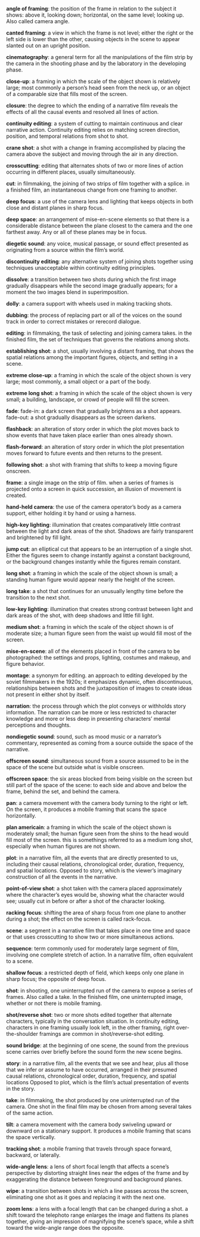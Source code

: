 **angle of framing**: the position of the frame in relation to the subject it shows: above it, looking down; horizontal, on the same level; looking up. Also called camera angle.

**canted framing**: a view in which the frame is not level; either the right or the left side is lower than the other, causing objects in the scene to appear slanted out on an upright position.

**cinematography**: a general term for all the manipulations of the film strip by the camera in the shooting phase and by the laboratory in the developing phase.

**close-up**: a framing in which the scale of the object shown is relatively large; most commonly a person’s head seen from the neck up, or an object of a comparable size that fills most of the screen.

**closure**: the degree to which the ending of a narrative film reveals the effects of all the causal events and resolved all lines of action.

**continuity editing**: a system of cutting to maintain continuous and clear narrative action. Continuity editing relies on matching screen direction, position, and temporal relations from shot to shot.

**crane shot**: a shot with a change in framing accomplished by placing the camera above the subject and moving through the air in any direction.

**crosscutting**: editing that alternates shots of two or more lines of action occurring in different places, usually simultaneously.

**cut**: in filmmaking, the joining of two strips of film together with a splice. in a finished film, an instantaneous change from one framing to another.

**deep focus**: a use of the camera lens and lighting that keeps objects in both close and distant planes in sharp focus.

**deep space**: an arrangement of mise-en-scene elements so that there is a considerable distance between the plane closest to the camera and the one farthest away. Any or all of these planes may be in focus.

**diegetic sound**: any voice, musical passage, or sound effect presented as originating from a source within the film’s world.

**discontinuity editing**: any alternative system of joining shots together using techniques unacceptable within continuity editing principles.

**dissolve**: a transition between two shots during which the first image gradually disappears while the second image gradually appears; for a moment the two images blend in superimposition.

**dolly**: a camera support with wheels used in making tracking shots.

**dubbing**: the process of replacing part or all of the voices on the sound track in order to correct mistakes or rerecord dialogue.

**editing**: in filmmaking, the task of selecting and joining camera takes. in the finished film, the set of techniques that governs the relations among shots.

**establishing shot**: a shot, usually involving a distant framing, that shows the spatial relations among the important figures, objects, and setting in a scene.

**extreme close-up**: a framing in which the scale of the object shown is very large; most commonly, a small object or a part of the body.

**extreme long shot**: a framing in which the scale of the object shown is very small; a building, landscape, or crowd of people will fill the screen.

**fade**: fade-in: a dark screen that gradually brightens as a shot appears. fade-out: a shot gradually disappears as the screen darkens.

**flashback**: an alteration of story order in which the plot moves back to show events that have taken place earlier than ones already shown.

**flash-forward**: an alteration of story order in which the plot presentation moves forward to future events and then returns to the present.

**following shot**: a shot with framing that shifts to keep a moving figure onscreen.

**frame**: a single image on the strip of film. when a series of frames is projected onto a screen in quick succession, an illusion of movement is created.

**hand-held camera**: the use of the camera operator’s body as a camera support, either holding it by hand or using a harness.

**high-key lighting**: illumination that creates comparatively little contrast between the light and dark areas of the shot. Shadows are fairly transparent and brightened by fill light.

**jump cut**: an elliptical cut that appears to be an interruption of a single shot. Either the figures seem to change instantly against a constant background, or the background changes instantly while the figures remain constant.

**long shot**: a framing in which the scale of the object shown is small; a standing human figure would appear nearly the height of the screen.

**long take**: a shot that continues for an unusually lengthy time before the transition to the next shot.

**low-key lighting**: illumination that creates strong contrast between light and dark areas of the shot, with deep shadows and little fill light.

**medium shot**: a framing in which the scale of the object shown is of moderate size; a human figure seen from the waist up would fill most of the screen.

**mise-en-scene**: all of the elements placed in front of the camera to be photographed: the settings and props, lighting, costumes and makeup, and figure behavior.

**montage**: a synonym for editing. an approach to editing developed by the soviet filmmakers in the 1920s; it emphasizes dynamic, often discontinuous, relationships between shots and the juxtaposition of images to create ideas not present in either shot by itself.

**narration**: the process through which the plot conveys or withholds story information. The narration can be more or less restricted to character knowledge and more or less deep in presenting characters’ mental perceptions and thoughts.

**nondiegetic sound**: sound, such as mood music or a narrator’s commentary, represented as coming from a source outside the space of the narrative.

**offscreen sound**: simultaneous sound from a source assumed to be in the space of the scene but outside what is visible onscreen.

**offscreen space**: the six areas blocked from being visible on the screen but still part of the space of the scene: to each side and above and below the frame, behind the set, and behind the camera.

**pan**: a camera movement with the camera body turning to the right or left. On the screen, it produces a mobile framing that scans the space horizontally.

**plan americain**: a framing in which the scale of the object shown is moderately small; the human figure seen from the shins to the head would fill most of the screen. this is somethings referred to as a medium long shot, especially when human figures are not shown.

**plot**: in a narrative film, all the events that are directly presented to us, including their causal relations, chronological order, duration, frequency, and spatial locations. Opposed to story, which is the viewer’s imaginary construction of all the events in the narrative.

**point-of-view shot**: a shot taken with the camera placed approximately where the character’s eyes would be, showing what the character would see; usually cut in before or after a shot of the character looking.

**racking focus**: shifting the area of sharp focus from one plane to another during a shot; the effect on the screen is called rack-focus.

**scene**: a segment in a narrative film that takes place in one time and space or that uses crosscutting to show two or more simultaneous actions.

**sequence**: term commonly used for moderately large segment of film, involving one complete stretch of action. In a narrative film, often equivalent to a scene.

**shallow focus**: a restricted depth of field, which keeps only one plane in sharp focus; the opposite of deep focus.

**shot**: in shooting, one uninterrupted run of the camera to expose a series of frames. Also called a take. In the finished film, one uninterrupted image, whether or not there is mobile framing.

**shot/reverse shot**: two or more shots edited together that alternate characters, typically in the conversation situation. In continuity editing, characters in one framing usually look left, in the other framing, right over-the-shoulder framings are common in shot/reverse-shot editing.

**sound bridge**: at the beginning of one scene, the sound from the previous scene carries over briefly before the sound form the new scene begins.

**story**: in a narrative film, all the events that we see and hear, plus all those that we infer or assume to have occurred, arranged in their presumed causal relations, chronological order, duration, frequency, and spatial locations Opposed to plot, which is the film’s actual presentation of events in the story.

**take**: in filmmaking, the shot produced by one uninterrupted run of the camera. One shot in the final film may be chosen from among several takes of the same action.

**tilt**: a camera movement with the camera body swiveling upward or downward on a stationary support. It produces a mobile framing that scans the space vertically.

**tracking shot**: a mobile framing that travels through space forward, backward, or laterally.

**wide-angle lens**: a lens of short focal length that affects a scene’s perspective by distorting straight lines near the edges of the frame and by exaggerating the distance between foreground and background planes.

**wipe**: a transition between shots in which a line passes across the screen, eliminating one shot as it goes and replacing it with the next one.

**zoom lens**: a lens with a focal length that can be changed during a shot. a shift toward the telephoto range enlarges the image and flattens its planes together, giving an impression of magnifying the scene’s space, while a shift toward the wide-angle range does the opposite.